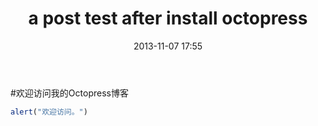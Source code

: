 ﻿---
layout: post
title: "a post test after install octopress"
date: 2013-11-07 17:55
comments: true
categories: 
---

#欢迎访问我的Octopress博客
```javascript
alert("欢迎访问。")  
```